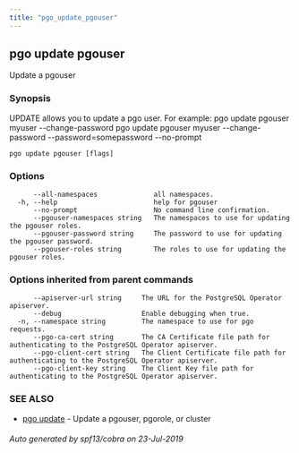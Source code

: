 ```yaml
---
title: "pgo_update_pgouser"
---
```

## pgo update pgouser

Update a pgouser

### Synopsis

UPDATE allows you to update a pgo user. For example:
		pgo update pgouser myuser --change-password
		pgo update pgouser myuser --change-password --password=somepassword --no-prompt

```
pgo update pgouser [flags]
```

### Options

```
      --all-namespaces              all namespaces.
  -h, --help                        help for pgouser
      --no-prompt                   No command line confirmation.
      --pgouser-namespaces string   The namespaces to use for updating the pgouser roles.
      --pgouser-password string     The password to use for updating the pgouser password.
      --pgouser-roles string        The roles to use for updating the pgouser roles.
```

### Options inherited from parent commands

```
      --apiserver-url string     The URL for the PostgreSQL Operator apiserver.
      --debug                    Enable debugging when true.
  -n, --namespace string         The namespace to use for pgo requests.
      --pgo-ca-cert string       The CA Certificate file path for authenticating to the PostgreSQL Operator apiserver.
      --pgo-client-cert string   The Client Certificate file path for authenticating to the PostgreSQL Operator apiserver.
      --pgo-client-key string    The Client Key file path for authenticating to the PostgreSQL Operator apiserver.
```

### SEE ALSO

* [pgo update](/operatorcli/cli/pgo_update/)	 - Update a pgouser, pgorole, or cluster

###### Auto generated by spf13/cobra on 23-Jul-2019

